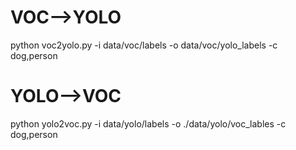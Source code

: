 # VOC-->YOLO
python voc2yolo.py -i data/voc/labels -o data/voc/yolo_labels -c dog,person
# YOLO-->VOC
python yolo2voc.py -i data/yolo/labels -o ./data/yolo/voc_lables -c dog,person
